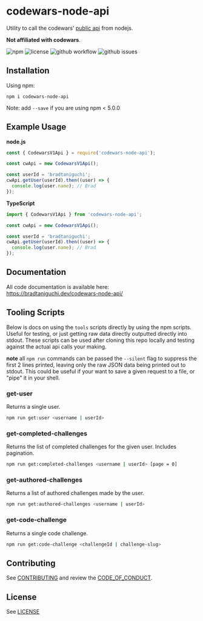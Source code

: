 # codewars-node-api

Utility to call the codewars' [public api](https://dev.codewars.com/#introduction) from nodejs.

**Not affiliated with codewars**.

<img alt="npm" src="https://img.shields.io/npm/v/codewars-node-api?style=flat-square"> <img alt="license" src="https://img.shields.io/github/license/bradtaniguchi/codewars-node-api?style=flat-square"> <img alt="github workflow" src="https://img.shields.io/github/workflow/status/bradtaniguchi/codewars-node-api/on-push-workflow?style=flat-square"> <img alt="github issues" src="https://img.shields.io/github/issues/bradtaniguchi/codewars-node-api?style=flat-square">

## Installation

Using npm:

```
npm i codewars-node-api
```

Note: add `--save` if you are using npm < 5.0.0

## Example Usage

**node.js**

```js
const { CodewarsV1Api } = require('codewars-node-api');

const cwApi = new CodewarsV1Api();

const userId = 'bradtaniguchi';
cwApi.getUser(userId).then((user) => {
  console.log(user.name); // Brad
});
```

**TypeScript**

```js
import { CodewarsV1Api } from 'codewars-node-api';

const cwApi = new CodewarsV1Api();

const userId = 'bradtaniguchi';
cwApi.getUser(userId).then((user) => {
  console.log(user.name); // Brad
});
```

## Documentation

All code documentation is available here:
https://bradtaniguchi.dev/codewars-node-api/

## Tooling Scripts

Below is docs on using the `tools` scripts directly by using the npm scripts.
Useful for testing, or just getting raw data directly outputted directly into stdout.
These scripts can be used after cloning this repo locally and testing against the actual api calls your making.

**note** all `npm run` commands can be passed the `--silent` flag to suppress the first 2 lines printed, leaving only the raw JSON data being printed out to stdout. This could be useful if your want to save
a given request to a file, or "pipe" it in your shell.

### get-user

Returns a single user.

```bash
npm run get:user <username | userId>
```

### get-completed-challenges

Returns the list of completed challenges for the given user. Includes pagination.

```bash
npm run get:completed-challenges <username | userId> [page = 0]
```

### get-authored-challenges

Returns a list of authored challenges made by the user.

```bash
npm run get:authored-challenges <username | userId>
```

### get-code-challenge

Returns a single code challenge.

```bash
npm run get:code-challenge <challengeId | challenge-slug>
```

## Contributing

See [CONTRIBUTING](./CONTRIBUTING.md) and review the [CODE_OF_CONDUCT](./CODE_OF_CONDUCT).

## License

See [LICENSE](./LICENSE)
